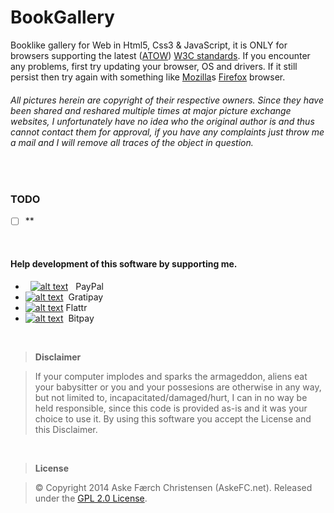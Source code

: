 # BookGallery
Booklike gallery for Web in Html5, Css3 & JavaScript, it is ONLY for browsers supporting the latest ([ATOW](http://www.acronymfinder.com/Slang/ATOW.html))  [W3C standards](https://www.w3.org/standards/). If you encounter any problems, first try updating your browser, OS and drivers. If it still persist then try again with something like [Mozilla](https://www.mozilla.org)s [Firefox](https://www.mozilla.org/en-US/firefox/) browser.

###### *All pictures herein are copyright of their respective owners. Since they have been shared and reshared multiple times at major picture exchange websites, I unfortunately have no idea who the original author is and thus cannot contact them for approval, if you have any complaints just throw me a mail and I will remove all traces of the object in question.*

<br>

### TODO
- [ ] **

<br>

#### Help development of this software by supporting me.

- &nbsp;&nbsp;[![alt text](https://www.paypalobjects.com/en_GB/i/btn/btn_donate_SM.gif "Onetime PayPal donation")](https://www.paypal.com/cgi-bin/webscr?cmd=_s-xclick&hosted_button_id=MTUK6NZQ6URX8)&nbsp;&nbsp;&nbsp;PayPal
- [![alt text](https://img.shields.io/gratipay/AskeFC.svg "Weekly Gratipay donation")](https://gratipay.com/AskeFC)&nbsp;&nbsp;Gratipay
- [![alt text](https://api.flattr.com/button/flattr-badge-large.png "Monthly Flattr donation")](https://flattr.com/profile/Mandrake)&nbsp;Flattr
- [![alt text](https://bitpay.com/img/donate-button.svg "Onetime Bitcoin donation")](https://bitpay.com/checkout?action=checkout&price=5.00&currency=EUR&data=TtKz9o07h9CQU53TE6kpx251vD4Hh4HUlCcZOiJazkWPIleA1hBWEOt+jVntj0kbDrS1xnsO+pOlj7ULPzZWVjfBZJNwhC3k9g2kHjtbe0DynFnzvrXdy1tlAfYWXC0NjAZuq4tb7Fdc2YbKydFG9SS/eSBBnjqF48LMjp5bfjEWb+Sp2fqAaHmBJ9/OscMQXysGhgFpk14MnspWw2Hy7A==)&nbsp;&nbsp;Bitpay

<br>

> **Disclaimer**

> If your computer implodes and sparks the armageddon, aliens eat your babysitter or you and your possesions are otherwise in any way, but not limited to, incapacitated/damaged/hurt, I can in no way be held responsible, since this code is provided as-is and it was your choice to use it. By using this software you accept the License and this Disclaimer.

<br>

> **License**

> © Copyright 2014 Aske Færch Christensen (AskeFC.net). Released under the [GPL 2.0 License](https://www.gnu.org/licenses/gpl-2.0.html).
